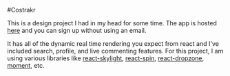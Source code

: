 #Costrakr

This is a design project I had in my head for some time. The app is hosted [here](http://www.costrakr.com) and you can sign up without using an email.

It has all of the dynamic real time rendering you expect from react and I've included search, profile, and live commenting features. For this project, I am using various libraries like [react-skylight](https://github.com/marcio/react-skylight), [react-spin](https://www.npmjs.com/package/react-spin), [react-dropzone](https://github.com/okonet/react-dropzone), [moment](http://momentjs.com/), etc.